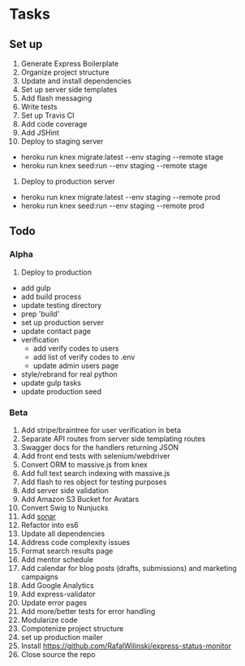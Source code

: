 # Tasks

## Set up

1. Generate Express Boilerplate
1. Organize project structure
1. Update and install dependencies
1. Set up server side templates
1. Add flash messaging
1. Write tests
1. Set up Travis CI
1. Add code coverage
1. Add JSHint
1. Deploy to staging server
  - heroku run knex migrate:latest --env staging --remote stage
  - heroku run knex seed:run --env staging --remote stage
1. Deploy to production server
  - heroku run knex migrate:latest --env staging --remote prod
  - heroku run knex seed:run --env staging --remote prod

## Todo

### Alpha

1. Deploy to production
  - add gulp
  - add build process
  - update testing directory
  - prep 'build'
  - set up production server
  - update contact page
  - verification
    - add verify codes to users
    - add list of verify codes to .env
    - update admin users page
  - style/rebrand for real python
  - update gulp tasks
  - update production seed

### Beta

1. Add stripe/braintree for user verification in beta
1. Separate API routes from server side templating routes
1. Swagger docs for the handlers returning JSON
1. Add front end tests with selenium/webdriver
1. Convert ORM to massive.js from knex
1. Add full text search indexing with massive.js
1. Add flash to res object for testing purposes
1. Add server side validation
1. Add Amazon S3 Bucket for Avatars
1. Convert Swig to Nunjucks
1. Add [sonar](http://xseignard.github.io/2013/04/25/quality-analysis-on-node.js-projects-with-mocha-istanbul-and-sonar/)
1. Refactor into es6
1. Update all dependencies
1. Address code complexity issues
1. Format search results page
1. Add mentor schedule
1. Add calendar for blog posts (drafts, submissions) and marketing campaigns
1. Add Google Analytics
1. Add express-validator
1. Update error pages
1. Add more/better tests for error handling
1. Modularize code
1. Compotenize project structure
1. set up production mailer
1. Install https://github.com/RafalWilinski/express-status-monitor
1. Close source the repo
